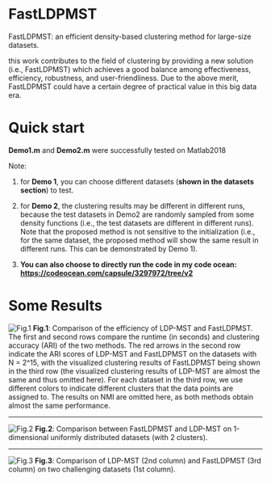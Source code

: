 # FastLDPMST
 FastLDPMST: an efficient density-based clustering method for large-size datasets.
 
 this work contributes to the field of clustering by providing a new solution (i.e., FastLDPMST) which achieves a good balance among effectiveness,
efficiency, robustness, and user-friendliness. Due to the above merit, FastLDPMST could
have a certain degree of practical value in this big data era.

# Quick start
**Demo1.m** and **Demo2.m** were successfully tested on Matlab2018

Note: 

1) for **Demo 1**, you can choose different datasets (**shown in the datasets section**) to test.

2) for **Demo 2**, the clustering results may be different in different runs, because the test datasets in Demo2 are randomly sampled from some density functions (i.e., the test datasets are different in different runs). Note that the proposed method is not sensitive to the initialization (i.e., for the same dataset, the proposed method will show the same result in different runs. This can be demonstrated by Demo 1). 

3) **You can also choose to directly run the code in my code ocean: https://codeocean.com/capsule/3297972/tree/v2**

# Some Results

![Fig.1](https://github.com/Teng-Qiu-Clustering/FastLDPMST/blob/main/LDPMST-vs-FastLDPMST_on_TB_SF_CC_CG_Flower.png)
**Fig.1**: Comparison of the efficiency of LDP-MST and FastLDPMST. The first and second rows compare the runtime (in seconds) and clustering
accuracy (ARI) of the two methods. The red arrows in the second row indicate the ARI scores of LDP-MST and FastLDPMST on the datasets with
N = 2^15, with the visualized clustering results of FastLDPMST being shown in the third row (the visualized clustering results of LDP-MST are
almost the same and thus omitted here). For each dataset in the third row, we use different colors to indicate different clusters that the data points
are assigned to. The results on NMI are omitted here, as both methods obtain almost the same performance.
  
 
****

![Fig.2](https://github.com/Teng-Qiu-Clustering/FastLDPMST/blob/main/One_Dim_Uniform_V2.png)
**Fig.2**: Comparison between FastLDPMST and LDP-MST on 1-dimensional uniformly distributed datasets (with 2 clusters).

 
 **** 
 
 ![Fig.3](https://github.com/Teng-Qiu-Clustering/FastLDPMST/blob/main/LDPMST-vs-FastLDPMST_on_GSC.png)
**Fig.3**: Comparison of LDP-MST (2nd column) and FastLDPMST (3rd column)
on two challenging datasets (1st column).
 
